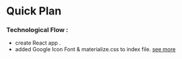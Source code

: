 # Quick Plan


### Technological Flow : 
- create React app . 
- added Google Icon Font & materialize.css to index file. 
[see more](https://materializecss.com/getting-started.html)
